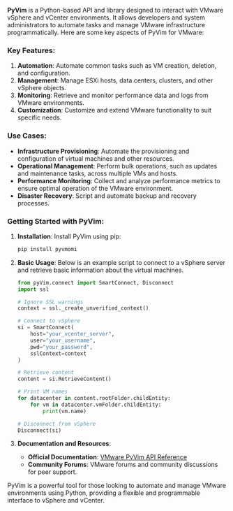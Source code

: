 **PyVim** is a Python-based API and library designed to interact with VMware vSphere and vCenter environments. It allows developers and system administrators to automate tasks and manage VMware infrastructure programmatically. Here are some key aspects of PyVim for VMware:

### Key Features:
1. **Automation**: Automate common tasks such as VM creation, deletion, and configuration.
2. **Management**: Manage ESXi hosts, data centers, clusters, and other vSphere objects.
3. **Monitoring**: Retrieve and monitor performance data and logs from VMware environments.
4. **Customization**: Customize and extend VMware functionality to suit specific needs.

### Use Cases:
- **Infrastructure Provisioning**: Automate the provisioning and configuration of virtual machines and other resources.
- **Operational Management**: Perform bulk operations, such as updates and maintenance tasks, across multiple VMs and hosts.
- **Performance Monitoring**: Collect and analyze performance metrics to ensure optimal operation of the VMware environment.
- **Disaster Recovery**: Script and automate backup and recovery processes.

### Getting Started with PyVim:
1. **Installation**:
   Install PyVim using pip:
   ```bash
   pip install pyvmomi
   ```

2. **Basic Usage**:
   Below is an example script to connect to a vSphere server and retrieve basic information about the virtual machines.

   ```python
   from pyVim.connect import SmartConnect, Disconnect
   import ssl

   # Ignore SSL warnings
   context = ssl._create_unverified_context()

   # Connect to vSphere
   si = SmartConnect(
       host="your_vcenter_server",
       user="your_username",
       pwd="your_password",
       sslContext=context
   )

   # Retrieve content
   content = si.RetrieveContent()

   # Print VM names
   for datacenter in content.rootFolder.childEntity:
       for vm in datacenter.vmFolder.childEntity:
           print(vm.name)

   # Disconnect from vSphere
   Disconnect(si)
   ```

3. **Documentation and Resources**:
   - **Official Documentation**: [VMware PyVim API Reference](https://vdc-download.vmware.com/vmwb-repository/dcr-public/5e3b24d5-c4e8-453c-9151-cdf64d5a0a6c/8e23b2d2-b1e3-4f69-b236-7d21b934d73d/vsphere-automation-sdk-python-README.html)
   - **Community Forums**: VMware forums and community discussions for peer support.

PyVim is a powerful tool for those looking to automate and manage VMware environments using Python, providing a flexible and programmable interface to vSphere and vCenter.

